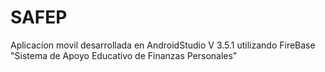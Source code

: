 # SAFEP
Aplicacion movil desarrollada en AndroidStudio V 3.5.1 utilizando FireBase
"Sistema de Apoyo Educativo de Finanzas Personales"
